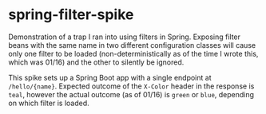 # spring-filter-spike

Demonstration of a trap I ran into using filters in Spring. Exposing filter beans with the same name in two different configuration classes will cause only one filter to be loaded (non-deterministically as of the time I wrote this, which was 01/16) and the other to silently be ignored.

This spike sets up a Spring Boot app with a single endpoint at `/hello/{name}`. Expected outcome of the `X-Color` header in the response is `teal`, however the actual outcome (as of 01/16) is `green` or `blue`, depending on which filter is loaded.
